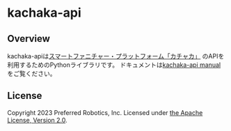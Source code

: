 # kachaka-api

## Overview
kachaka-apiは[スマートファニチャー・プラットフォーム「カチャカ」](https://kachaka.life/) のAPIを利用するためのPythonライブラリです。
ドキュメントは[kachaka-api manual](https://github.com/pf-robotics/kachaka-api/blob/main/README.md)をご覧ください。

## License
Copyright 2023 Preferred Robotics, Inc.
Licensed under [the Apache License, Version 2.0](LICENSE).
